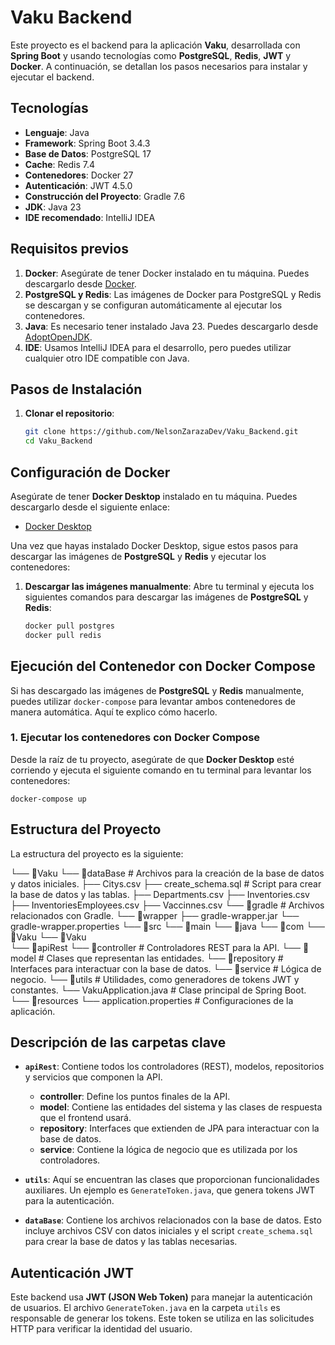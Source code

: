 # Vaku Backend

Este proyecto es el backend para la aplicación **Vaku**, desarrollada con **Spring Boot** y usando tecnologías como **PostgreSQL**, **Redis**, **JWT** y **Docker**. A continuación, se detallan los pasos necesarios para instalar y ejecutar el backend.

## Tecnologías

- **Lenguaje**: Java
- **Framework**: Spring Boot 3.4.3
- **Base de Datos**: PostgreSQL 17
- **Cache**: Redis 7.4
- **Contenedores**: Docker 27
- **Autenticación**: JWT 4.5.0
- **Construcción del Proyecto**: Gradle 7.6
- **JDK**: Java 23
- **IDE recomendado**: IntelliJ IDEA

## Requisitos previos

1. **Docker**: Asegúrate de tener Docker instalado en tu máquina. Puedes descargarlo desde [Docker](https://www.docker.com/get-started).
2. **PostgreSQL y Redis**: Las imágenes de Docker para PostgreSQL y Redis se descargan y se configuran automáticamente al ejecutar los contenedores.
3. **Java**: Es necesario tener instalado Java 23. Puedes descargarlo desde [AdoptOpenJDK](https://adoptopenjdk.net/).
4. **IDE**: Usamos IntelliJ IDEA para el desarrollo, pero puedes utilizar cualquier otro IDE compatible con Java.

## Pasos de Instalación

1. **Clonar el repositorio**:

   ```bash
   git clone https://github.com/NelsonZarazaDev/Vaku_Backend.git
   cd Vaku_Backend

## Configuración de Docker

Asegúrate de tener **Docker Desktop** instalado en tu máquina. Puedes descargarlo desde el siguiente enlace:

- [Docker Desktop](https://www.docker.com/products/docker-desktop)

Una vez que hayas instalado Docker Desktop, sigue estos pasos para descargar las imágenes de **PostgreSQL** y **Redis** y ejecutar los contenedores:

1. **Descargar las imágenes manualmente**: Abre tu terminal y ejecuta los siguientes comandos para descargar las imágenes de **PostgreSQL** y **Redis**:

   ```bash
   docker pull postgres
   docker pull redis

## Ejecución del Contenedor con Docker Compose

Si has descargado las imágenes de **PostgreSQL** y **Redis** manualmente, puedes utilizar `docker-compose` para levantar ambos contenedores de manera automática. Aquí te explico cómo hacerlo.

### 1. Ejecutar los contenedores con Docker Compose

Desde la raíz de tu proyecto, asegúrate de que **Docker Desktop** esté corriendo y ejecuta el siguiente comando en tu terminal para levantar los contenedores:

    
    docker-compose up


## Estructura del Proyecto

La estructura del proyecto es la siguiente:

└── 📁Vaku 
    └── 📁dataBase # Archivos para la creación de la base de datos y datos iniciales. 
        ├── Citys.csv 
        ├── create_schema.sql # Script para crear la base de datos y las tablas. 
        ├── Departments.csv 
        ├── Inventories.csv 
        ├── InventoriesEmployees.csv 
        ├── Vaccinnes.csv 
    └── 📁gradle # Archivos relacionados con Gradle. 
        └── 📁wrapper 
        ├── gradle-wrapper.jar 
            └── gradle-wrapper.properties 
            └── 📁src 
                └── 📁main 
                    └── 📁java 
                        └── 📁com 
                            └── 📁Vaku 
                                └── 📁Vaku     
                                    └── 📁apiRest 
                                        └── 📁controller # Controladores REST para la API. 
                                        └── 📁model # Clases que representan las entidades. 
                                        └── 📁repository # Interfaces para interactuar con la base de datos. 
                                        └── 📁service # Lógica de negocio. 
                                    └── 📁utils # Utilidades, como generadores de tokens JWT y constantes. 
                                        └── VakuApplication.java # Clase principal de Spring Boot. 
                                    └── 📁resources 
                                        └── application.properties # Configuraciones de la aplicación. 


## Descripción de las carpetas clave

- **`apiRest`**: Contiene todos los controladores (REST), modelos, repositorios y servicios que componen la API.
  - **controller**: Define los puntos finales de la API.
  - **model**: Contiene las entidades del sistema y las clases de respuesta que el frontend usará.
  - **repository**: Interfaces que extienden de JPA para interactuar con la base de datos.
  - **service**: Contiene la lógica de negocio que es utilizada por los controladores.

- **`utils`**: Aquí se encuentran las clases que proporcionan funcionalidades auxiliares. Un ejemplo es `GenerateToken.java`, que genera tokens JWT para la autenticación.

- **`dataBase`**: Contiene los archivos relacionados con la base de datos. Esto incluye archivos CSV con datos iniciales y el script `create_schema.sql` para crear la base de datos y las tablas necesarias.

## Autenticación JWT

Este backend usa **JWT (JSON Web Token)** para manejar la autenticación de usuarios. El archivo `GenerateToken.java` en la carpeta `utils` es responsable de generar los tokens. Este token se utiliza en las solicitudes HTTP para verificar la identidad del usuario.

